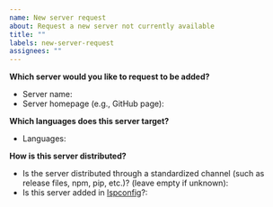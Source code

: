 ```yaml
---
name: New server request
about: Request a new server not currently available
title: ""
labels: new-server-request
assignees: ""
---
```


**Which server would you like to request to be added?**

-   Server name:
-   Server homepage (e.g., GitHub page):

**Which languages does this server target?**

-   Languages:

**How is this server distributed?**

-   Is the server distributed through a standardized channel (such as release files, npm, pip, etc.)? (leave empty if unknown):
-   Is this server added in [lspconfig](https://github.com/neovim/nvim-lspconfig)?:
